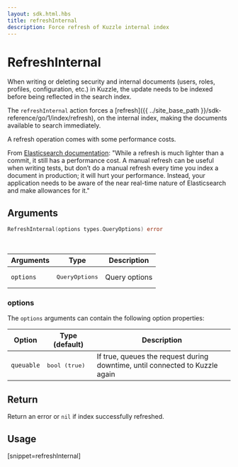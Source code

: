 ```yaml
---
layout: sdk.html.hbs
title: refreshInternal
description: Force refresh of Kuzzle internal index
---
```


# RefreshInternal

When writing or deleting security and internal documents (users, roles, profiles, configuration, etc.) in Kuzzle, the update needs to be indexed before being reflected in the search index.

The `refreshInternal` action forces a [refresh]({{ ../site_base_path }}/sdk-reference/go/1/index/refresh), on the internal index, making the documents available to search immediately.

<div class="alert alert-info">
  A refresh operation comes with some performance costs.
  
  From [Elasticsearch documentation](https://www.elastic.co/guide/en/elasticsearch/reference/current/docs-refresh.html):
  "While a refresh is much lighter than a commit, it still has a performance cost. A manual refresh can be useful when writing tests, but don’t do a manual refresh every time you index a document in production; it will hurt your performance. Instead, your application needs to be aware of the near real-time nature of Elasticsearch and make allowances for it."
</div>

## Arguments

```go
RefreshInternal(options types.QueryOptions) error
```

<br/>

| Arguments | Type         | Description   |
| --------- | ------------ | ------------- |
| `options` | <pre>QueryOptions</pre> | Query options |

### options

The `options` arguments can contain the following option properties:

| Option     | Type (default) | Description                       |
| ---------- | -------------- | --------------------------------- |
| `queuable` | <pre>bool (true)</pre> | If true, queues the request during downtime, until connected to Kuzzle again |

## Return

Return an error or `nil` if index successfully refreshed.

## Usage

[snippet=refreshInternal]
